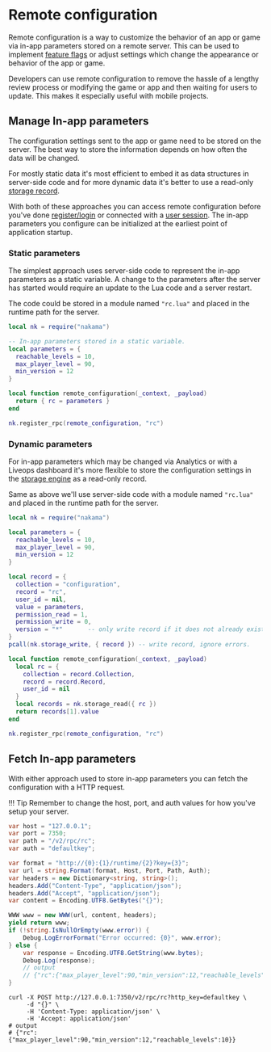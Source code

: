 # Remote configuration

Remote configuration is a way to customize the behavior of an app or game via in-app parameters stored on a remote server. This can be used to implement <a href="https://en.wikipedia.org/wiki/Feature_toggle" target="\_blank">feature flags</a> or adjust settings which change the appearance or behavior of the app or game.

Developers can use remote configuration to remove the hassle of a lengthy review process or modifying the game or app and then waiting for users to update. This makes it especially useful with mobile projects.

## Manage In-app parameters

The configuration settings sent to the app or game need to be stored on the server. The best way to store the information depends on how often the data will be changed.

For mostly static data it's most efficient to embed it as data structures in server-side code and for more dynamic data it's better to use a read-only [storage record](storage-collections.md).

With both of these approaches you can access remote configuration before you've done [register/login](authentication.md) or connected with a [user session](authentication.md#sessions). The in-app parameters you configure can be initialized at the earliest point of application startup.

### Static parameters

The simplest approach uses server-side code to represent the in-app parameters as a static variable. A change to the parameters after the server has started would require an update to the Lua code and a server restart.

The code could be stored in a module named `"rc.lua"` and placed in the runtime path for the server.

```lua
local nk = require("nakama")

-- In-app parameters stored in a static variable.
local parameters = {
  reachable_levels = 10,
  max_player_level = 90,
  min_version = 12
}

local function remote_configuration(_context, _payload)
  return { rc = parameters }
end

nk.register_rpc(remote_configuration, "rc")
```

### Dynamic parameters

For in-app parameters which may be changed via Analytics or with a Liveops dashboard it's more flexible to store the configuration settings in the [storage engine](storage-collections.md) as a read-only record.

Same as above we'll use server-side code with a module named `"rc.lua"` and placed in the runtime path for the server.

```lua
local nk = require("nakama")

local parameters = {
  reachable_levels = 10,
  max_player_level = 90,
  min_version = 12
}

local record = {
  collection = "configuration",
  record = "rc",
  user_id = nil,
  value = parameters,
  permission_read = 1,
  permission_write = 0,
  version = "*"       -- only write record if it does not already exist.
}
pcall(nk.storage_write, { record }) -- write record, ignore errors.

local function remote_configuration(_context, _payload)
  local rc = {
    collection = record.Collection,
    record = record.Record,
    user_id = nil
  }
  local records = nk.storage_read({ rc })
  return records[1].value
end

nk.register_rpc(remote_configuration, "rc")
```

## Fetch In-app parameters

With either approach used to store in-app parameters you can fetch the configuration with a HTTP request.

!!! Tip
    Remember to change the host, port, and auth values for how you've setup your server.

```csharp fct_label="Unity"
var host = "127.0.0.1";
var port = 7350;
var path = "/v2/rpc/rc";
var auth = "defaultkey";

var format = "http://{0}:{1}/runtime/{2}?key={3}";
var url = string.Format(format, Host, Port, Path, Auth);
var headers = new Dictionary<string, string>();
headers.Add("Content-Type", "application/json");
headers.Add("Accept", "application/json");
var content = Encoding.UTF8.GetBytes("{}");

WWW www = new WWW(url, content, headers);
yield return www;
if (!string.IsNullOrEmpty(www.error)) {
    Debug.LogErrorFormat("Error occurred: {0}", www.error);
} else {
    var response = Encoding.UTF8.GetString(www.bytes);
    Debug.Log(response);
    // output
    // {"rc":{"max_player_level":90,"min_version":12,"reachable_levels":10}}
}
```

```shell fct_label="cURL"
curl -X POST http://127.0.0.1:7350/v2/rpc/rc?http_key=defaultkey \
     -d "{}" \
     -H 'Content-Type: application/json' \
     -H 'Accept: application/json'
# output
# {"rc":{"max_player_level":90,"min_version":12,"reachable_levels":10}}
```

